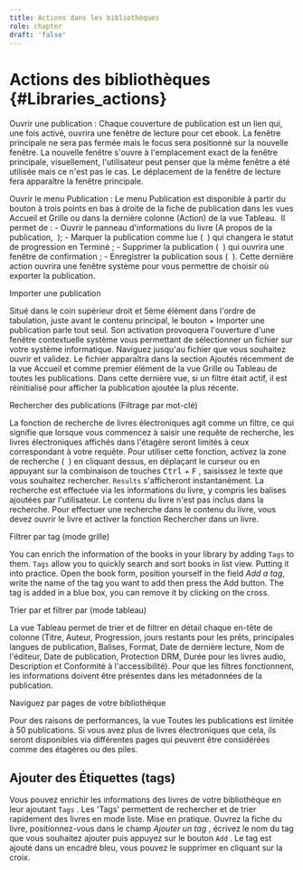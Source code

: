 ```yaml
---
title: Actions dans les bibliothèques
role: chapter
draft: 'false'
---
```


# Actions des bibliothèques {#Libraries_actions}

Ouvrir une publication : Chaque couverture de publication est un lien qui, une fois activé, ouvrira une fenêtre de lecture pour cet ebook. La fenêtre principale ne sera pas fermée mais le focus sera positionné sur la nouvelle fenêtre. La nouvelle fenêtre s'ouvre à l'emplacement exact de la fenêtre principale, visuellement, l'utilisateur peut penser que la même fenêtre a été utilisée mais ce n'est pas le cas. Le déplacement de la fenêtre de lecture fera apparaître la fenêtre principale.

Ouvrir le menu Publication : Le menu Publication est disponible à partir du bouton à trois points en bas à droite de la fiche de publication dans les vues Accueil et Grille ou dans la dernière colonne (Action) de la vue Tableau. <img src="../../resources/images/local_en/th3_library_grid_actions.png" class="icon" role="presentation" alt=""/><img src="../../resources/images/local_en/th3_library_table_actions.png" class="icon" role="presentation" alt=""/> Il permet de : - Ouvrir le panneau d'informations du livre (A propos de la publication, <img src="../../resources/images/icons3/info-icon.svg" class="icon" role="presentation" alt=""/> ); - Marquer la publication comme lue ( <img src="../../resources/images/icons3/doubleCheck-icon.svg" class="icon" role="presentation" alt=""/> ) qui changera le statut de progression en Terminé ; - Supprimer la publication ( <img src="../../resources/images/icons3/bin-icon.svg" class="icon" role="presentation" alt=""/> ) qui ouvrira une fenêtre de confirmation ; - Enregistrer la publication sous ( <img src="../../resources/images/icons3/SaveAs-icon.svg" class="icon" role="presentation" alt=""/> ). Cette dernière action ouvrira une fenêtre système pour vous permettre de choisir où exporter la publication.

Importer une publication

Situé dans le coin supérieur droit et 5ème élément dans l'ordre de tabulation, juste avant le contenu principal, le bouton <span class="ui_button">+ Importer une publication</span> parle tout seul. Son activation provoquera l'ouverture d'une fenêtre contextuelle système vous permettant de sélectionner un fichier sur votre système informatique. Naviguez jusqu'au fichier que vous souhaitez ouvrir et validez. Le fichier apparaîtra dans la section Ajoutés récemment de la vue Accueil et comme premier élément de la vue Grille ou Tableau de toutes les publications. Dans cette dernière vue, si un filtre était actif, il est réinitialisé pour afficher la publication ajoutée la plus récente.

Rechercher des publications (Filtrage par mot-clé)

La fonction de recherche de livres électroniques agit comme un filtre, ce qui signifie que lorsque vous commencez à saisir une requête de recherche, les livres électroniques affichés dans l'étagère seront limités à ceux correspondant à votre requête. Pour utiliser cette fonction, activez la zone de recherche ( <img src="../../resources/images/icons3/search-icon.svg" class="icon" role="presentation" alt=""/> ) en cliquant dessus, en déplaçant le curseur ou en appuyant sur la combinaison de touches <kbd>Ctrl</kbd> + <kbd>F</kbd> , saisissez le texte que vous souhaitez rechercher. `Results` s'afficheront instantanément. La recherche est effectuée via les informations du livre, y compris les balises ajoutées par l'utilisateur. Le contenu du livre n'est pas inclus dans la recherche. Pour effectuer une recherche dans le contenu du livre, vous devez ouvrir le livre et activer la fonction Rechercher dans un livre.

Filtrer par tag (mode grille)

You can enrich the information of the books in your library by adding `Tags` to them. `Tags` allow you to quickly search and sort books in list view. Putting it into practice. Open the book form, position yourself in the field *Add a tag*, write the name of the tag you want to add then press the <span class="ui_button">Add</span> button. The tag is added in a blue box, you can remove it by clicking on the cross.

Trier par et filtrer par (mode tableau)

La vue Tableau permet de trier et de filtrer en détail chaque en-tête de colonne (Titre, Auteur, Progression, jours restants pour les prêts, principales langues de publication, Balises, Format, Date de dernière lecture, Nom de l'éditeur, Date de publication, Protection DRM, Durée pour les livres audio, Description et Conformité à l'accessibilité). Pour que les filtres fonctionnent, les informations doivent être présentes dans les métadonnées de la publication.

Naviguez par pages de votre bibliothèque

Pour des raisons de performances, la vue Toutes les publications est limitée à 50 publications. Si vous avez plus de livres électroniques que cela, ils seront disponibles via différentes pages qui peuvent être considérées comme des étagères ou des piles. <img src="../../resources/images/local_en/th3_library_pages.png" class="icon" role="presentation" alt=""/>

## Ajouter des Étiquettes (tags)

Vous pouvez enrichir les informations des livres de votre bibliothèque en leur ajoutant `Tags` . Les 'Tags' permettent de rechercher et de trier rapidement des livres en mode liste. Mise en pratique. Ouvrez la fiche du livre, positionnez-vous dans le champ *Ajouter un tag* , écrivez le nom du tag que vous souhaitez ajouter puis appuyez sur le bouton `Add` . Le tag est ajouté dans un encadré bleu, vous pouvez le supprimer en cliquant sur la croix.
